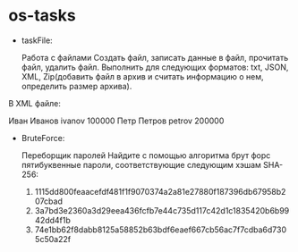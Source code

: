 # os-tasks

* taskFile: 

  Работа с файлами
   Создать файл, записать данные в файл, прочитать файл, удалить файл.
   Выполнить для следующих форматов:
   txt, JSON, XML, Zip(добавить файл в архив и считать информацию о нем, определить размер архива).
   
В XML файле:
   <?xml version="1.0" encoding="UTF-8" standalone="no"?>
<company>
    <staff>
        <firstname>Иван</firstname>
        <lastname>Иванов</lastname>
        <nickname>ivanov</nickname>
        <salary>100000</salary>
    </staff>
    <staff>
        <firstname>Петр</firstname>
        <lastname>Петров</lastname>
        <nickname>petrov</nickname>
        <salary>200000</salary>
    </staff>
</company>
 
 * BruteForce:
 
   Переборщик паролей
   Найдите с помощью алгоритма брут форс пятибуквенные пароли, соответствующие следующим хэшам SHA-256:

    1) 1115dd800feaacefdf481f1f9070374a2a81e27880f187396db67958b207cbad
    2) 3a7bd3e2360a3d29eea436fcfb7e44c735d117c42d1c1835420b6b9942dd4f1b
    3) 74e1bb62f8dabb8125a58852b63bdf6eaef667cb56ac7f7cdba6d7305c50a22f
 
